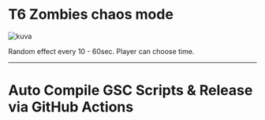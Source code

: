 # T6 Zombies chaos mode

![kuva](https://user-images.githubusercontent.com/77815199/167412153-0b2a122a-3a61-4c08-9691-dbfb77ba78bc.png)

Random effect every 10 - 60sec. Player can choose time.

--------------------------------------------------------------------------------------------------------------------------------------------------------------------

# Auto Compile GSC Scripts & Release via GitHub Actions
